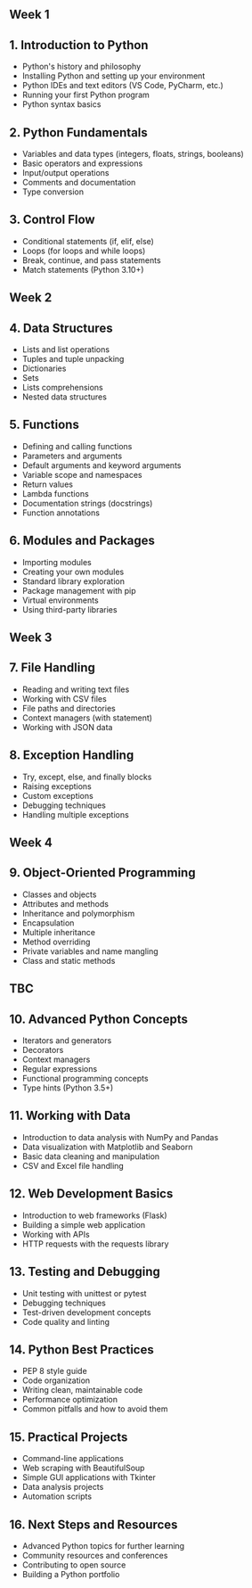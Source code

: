 
## Week 1

## 1. Introduction to Python 
- Python's history and philosophy
- Installing Python and setting up your environment
- Python IDEs and text editors (VS Code, PyCharm, etc.)
- Running your first Python program
- Python syntax basics

## 2. Python Fundamentals
- Variables and data types (integers, floats, strings, booleans)
- Basic operators and expressions
- Input/output operations
- Comments and documentation
- Type conversion

## 3. Control Flow
- Conditional statements (if, elif, else)
- Loops (for loops and while loops)
- Break, continue, and pass statements
- Match statements (Python 3.10+)

## Week 2

## 4. Data Structures
- Lists and list operations
- Tuples and tuple unpacking
- Dictionaries
- Sets
- Lists comprehensions
- Nested data structures

## 5. Functions
- Defining and calling functions
- Parameters and arguments
- Default arguments and keyword arguments
- Variable scope and namespaces
- Return values
- Lambda functions
- Documentation strings (docstrings)
- Function annotations

## 6. Modules and Packages
- Importing modules
- Creating your own modules
- Standard library exploration
- Package management with pip
- Virtual environments
- Using third-party libraries


Week 3
--- 

## 7. File Handling
- Reading and writing text files
- Working with CSV files
- File paths and directories
- Context managers (with statement)
- Working with JSON data

## 8. Exception Handling
- Try, except, else, and finally blocks
- Raising exceptions
- Custom exceptions
- Debugging techniques
- Handling multiple exceptions

Week 4
---
## 9. Object-Oriented Programming
- Classes and objects
- Attributes and methods
- Inheritance and polymorphism
- Encapsulation
- Multiple inheritance
- Method overriding
- Private variables and name mangling
- Class and static methods

TBC
--- 
## 10. Advanced Python Concepts
- Iterators and generators
- Decorators
- Context managers
- Regular expressions
- Functional programming concepts
- Type hints (Python 3.5+)

## 11. Working with Data
- Introduction to data analysis with NumPy and Pandas
- Data visualization with Matplotlib and Seaborn
- Basic data cleaning and manipulation
- CSV and Excel file handling

## 12. Web Development Basics
- Introduction to web frameworks (Flask)
- Building a simple web application
- Working with APIs
- HTTP requests with the requests library

## 13. Testing and Debugging
- Unit testing with unittest or pytest
- Debugging techniques
- Test-driven development concepts
- Code quality and linting

## 14. Python Best Practices
- PEP 8 style guide
- Code organization
- Writing clean, maintainable code
- Performance optimization
- Common pitfalls and how to avoid them

## 15. Practical Projects
- Command-line applications
- Web scraping with BeautifulSoup
- Simple GUI applications with Tkinter
- Data analysis projects
- Automation scripts

## 16. Next Steps and Resources
- Advanced Python topics for further learning
- Community resources and conferences
- Contributing to open source
- Building a Python portfolio
